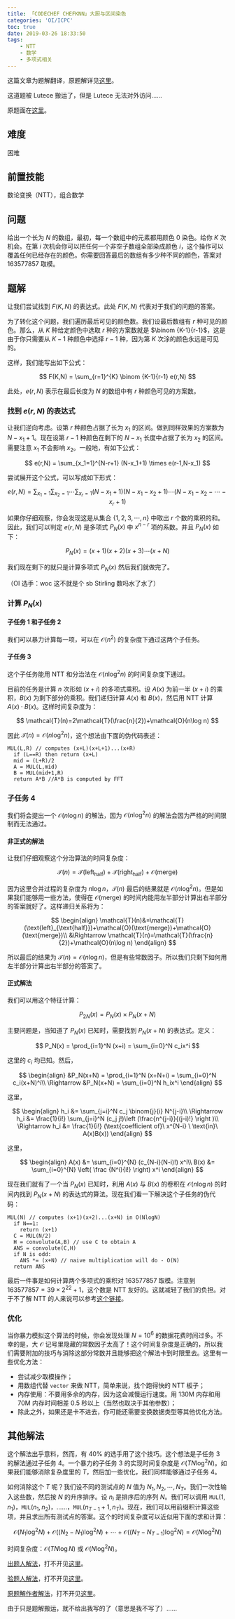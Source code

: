 ```yaml
---
title: 「CODECHEF CHEFKNN」大厨与区间染色
categories: 'OI/ICPC'
toc: true
date: 2019-03-26 18:33:50
tags:
	- NTT
	- 数学
	- 多项式相关
---
```


这篇文章为题解翻译，原题解详见[这里](https://discuss.codechef.com/t/chefknn-editorial/18179)。

<!-- more -->

这道题被 Lutece 搬运了，但是 Lutece 无法对外访问……

原题面在[这里](https://github.com/HeRaNO/OI-ICPC-Codes/blob/master/CodeChef/Problems/CHEFKNN.pdf)。

## 难度

困难

## 前置技能

数论变换（NTT），组合数学

## 问题

给出一个长为 $N$ 的数组，最初，每一个数组中的元素都用颜色 $0$ 染色。给你 $K$ 次机会。在第 $i$ 次机会你可以把任何一个非空子数组全部染成颜色 $i$，这个操作可以覆盖任何已经存在的颜色。你需要回答最后的数组有多少种不同的颜色，答案对 $163577857$ 取模。

## 题解

让我们尝试找到 $F(K,N)$ 的表达式。此处 $F(K,N)$ 代表对于我们的问题的答案。

为了转化这个问题，我们遍历最后可见的颜色数。我们设最后数组有 $r$ 种可见的颜色。那么，从 $K$ 种给定颜色中选取 $r$ 种的方案数就是 $\binom {K-1}{r-1}$，这是由于你只需要从 $K-1$ 种颜色中选择 $r-1$ 种，因为第 $K$ 次涂的颜色永远是可见的。

这样，我们能写出如下公式：

$$
F(K,N) = \sum_{r=1}^{K} \binom {K-1}{r-1} e(r,N)
$$

此处，$e(r,N)$ 表示在最后长度为 $N$ 的数组中有 $r$ 种颜色可见的方案数。

### 找到 $e(r,N)$ 的表达式

让我们逆向考虑。设第 $r$ 种颜色占据了长为 $x_1$ 的区间。做到同样效果的方案数为 $N-x_1+1$。现在设第 $r-1$ 种颜色在剩下的 $N-x_1$ 长度中占据了长为 $x_2$ 的区间。需要注意 $x_1$ 不会影响 $x_2$。一般地，有如下公式：

$$
e(r,N) = \sum_{x_1=1}^{N-r+1} (N-x_1+1) \times e(r-1,N-x_1)
$$

尝试展开这个公式，可以写成如下形式：

$$
e(r,N) = \sum_{x_1=1} \sum_{x_2=1}\cdots \sum_{x_r=1} (N-x_1+1)(N-x_1-x_2+1)\cdots (N-x_1-x_2-\cdots -x_r+1)
$$

如果你仔细观察，你会发现这是从集合 $\{1,2,3,\cdots, n\}$ 中取出 $r$ 个数的乘积的和。因此，我们可以判定 $e(r,N)$ 是多项式 $P_N(x)$ 中 $x^{n-r}$ 项的系数。并且 $P_N(x)$ 如下：

$$
P_N(x) = (x+1)(x+2)(x+3)\cdots (x+N)
$$

我们现在剩下的就只是计算多项式 $P_N(x)$ 然后我们就做完了。

（OI 选手：woc 这不就是个 sb Stirling 数吗水了水了）

### 计算 $P_N(x)$

#### 子任务 1 和子任务 2

我们可以暴力计算每一项，可以在 $\mathcal{O}(n^2)$ 的复杂度下通过这两个子任务。

#### 子任务 3

这个子任务能用 NTT 和分治法在 $\mathcal{O}(n\log ^2 n)$ 的时间复杂度下通过。

目前的任务是计算 $n$ 次形如 $(x+i)$ 的多项式乘积。设 $A(x)$ 为前一半 $(x+i)$ 的乘积，$B(x)$ 为剩下部分的乘积。我们递归计算 $A(x)$ 和 $B(x)$，然后用 NTT 计算 $A(x)\cdot B(x)$。这样时间复杂度为：

$$
\mathcal{T}(n)=2\mathcal{T}(\frac{n}{2})+\mathcal{O}(n\log n)
$$

因此 $\mathcal{T}(n)=\mathcal{O}(n\log ^2 n)$，这个想法由下面的伪代码表述：

```plain
MUL(L,R) // computes (x+L)(x+L+1)...(x+R)
  if (L==R) then return (x+L)
  mid = (L+R)/2
  A = MUL(L,mid)
  B = MUL(mid+1,R)
  return A*B //A*B is computed by FFT
```

### 子任务 4

我们将会提出一个 $\mathcal{O}(n\log n)$ 的解法，因为 $\mathcal{O}(n\log^2 n)$ 的解法会因为严格的时间限制而无法通过。

#### 非正式的解法

让我们仔细观察这个分治算法的时间复杂度：

$$
\mathcal{T}(n)=\mathcal{T}(\text{left}_{\text{half}})+\mathcal{T}(\text{right}_{\text{half}})+\mathcal{O}(\text{merge})
$$

因为这里合并过程的复杂度为 $n\log n$，$\mathcal{T}(n)$ 最后的结果就是 $\mathcal{O}(n\log ^2 n)$。但是如果我们能够用一些方法，使得在 $\mathcal{O}(\text{merge})$ 的时间内能用左半部分计算出右半部分的答案就好了。这样递归关系将为：

$$
\begin{align}
\mathcal{T}(n)&=\mathcal{T}(\text{left}_{\text{half}})+\mathcal{O}(\text{merge})+\mathcal{O}(\text{merge})\\
&\Rightarrow \mathcal{T}(n)=\mathcal{T}(\frac{n}{2})+\mathcal{O}(n\log n)
\end{align}
$$

所以最后的结果为 $\mathcal{T}(n)=\mathcal{O}(n\log n)$，但是有些常数因子。所以我们只剩下如何用左半部分计算出右半部分的答案了。

#### 正式解法

我们可以用这个特征计算：

$$
P_{2N}(x)=P_N(x)\times P_N(x+N)
$$

主要问题是，当知道了 $P_N(x)$ 已知时，需要找到 $P_N(x+N)$ 的表达式。定义：

$$
P_N(x) = \prod_{i=1}^N (x+i) = \sum_{i=0}^N c_ix^i
$$

这里的 $c_i$ 均已知。然后，

$$
\begin{align}
&P_N(x+N) = \prod_{i=1}^N (x+N+i) = \sum_{i=0}^N c_i(x+N)^i\\
\Rightarrow &P_N(x+N) = \sum_{i=0}^N h_ix^i
\end{align}
$$

这里，

$$
\begin{align}
h_i &= \sum_{j=i}^N c_j  \binom{j}{i}  N^{j-i}\\
\Rightarrow h_i &= \frac{1}{i!} \sum_{j=i}^N (c_j j!)\left (\frac{n^{j-i}}{(j-i)!} \right )\\
\Rightarrow h_i &= \frac{1}{i!} (\text{coefficient of}\  x^{N-i} \ \text{in}\  A(x)B(x))
\end{align}
$$

这里，

$$
\begin{align}
A(x) &= \sum_{i=0}^{N} (c_{N-i}(N-i)!)  x^i\\
B(x) &= \sum_{i=0}^{N} \left( \frac {N^i}{i!} \right)  x^i
\end{align}
$$

现在我们就有了一个当 $P_N(x)$ 已知时，利用 $A(x)$ 与 $B(x)$ 的卷积在 $\mathcal{O}(n\log n)$ 的时间内找到 $P_N(x+N)$ 的表达式的算法。现在我们看一下解决这个子任务的伪代码：

```plain
MUL(N) // computes (x+1)(x+2)...(x+N) in O(NlogN)
  if N==1: 
    return (x+1)
  C = MUL(N/2)
  H = convolute(A,B) // use C to obtain A
  ANS = convolute(C,H)
  if N is odd:
    ANS *= (x+N) // naive multiplication will do - O(N)
  return ANS
```

最后一件事是如何计算两个多项式的乘积对 $163577857$ 取模。注意到 $163577857 = 39\times 2^{22} + 1$，这个数是 NTT 友好的。这就减轻了我们的负担。对于不了解 NTT 的人来说可以参考[这个链接](http://www.apfloat.org/ntt.html)。

### 优化

当你暴力模拟这个算法的时候，你会发现处理 $N=10^6$ 的数据花费时间过多。不幸的是，大 $\mathcal{O}$ 记号里隐藏的常数因子太高了！这个时间复杂度是正确的，所以我们需要附加的技巧与消除这部分常数并且能够把这个解法卡到时限里去。这里有一些优化方法：

- 尝试减少取模操作；
- 用数组代替 `vector` 来做 NTT，简单来说，找个跑得快的 NTT 板子；
- 内存使用：不要用多余的内存，因为这会减慢运行速度。用 130M 内存和用 70M 内存时间相差 0.5 秒以上（当然也取决于其他参数）；
- 除此之外，如果还是卡不进去，你可能还需要变换数据类型等其他优化方法。

## 其他解法

这个解法出乎意料，然而，有 $40\%$ 的选手用了这个技巧。这个想法是子任务 3 的解法通过子任务 4。一个暴力的子任务 3 的实现时间复杂度是 $\mathcal{O}(TN\log^2 N)$。如果我们能够消除复杂度里的 $T$，然后加一些优化，我们同样能够通过子任务 4。

如何消除这个 $T$ 呢？我们设不同的测试点的 $N$ 值为 $N_1,N_2,\cdots, N_T$。我们一次性输入这些数，然后按 $N$ 的升序排序。设 $n_i$ 是排序后的序列 $N$。我们可以调用 $\texttt{MUL}(1,n_1)$，$\texttt{MUL}(n_1,n_2)$，……，$\texttt{MUL}(n_{T-1}+1,n_T)$。现在，我们可以用前缀积计算这些项，并且求出所有测试点的答案。这个的时间复杂度可以近似用下面的求和计算：

$$
\mathcal{O}(N_1\log^2N) + \mathcal{O}((N_2-N_1)\log^2N) + \cdots + \mathcal{O}((N_T-N_{T-1})\log^2N) = \mathcal{O}(N\log^2N)
$$

时间复杂度：$\mathcal{O}(TN\log N)$ 或 $\mathcal{O}(N\log^2 N)$。

[出题人解法](http://www.codechef.com/download/Solutions/MARCH18/Setter/CHEFKNN.cpp)，打不开见[这里](https://github.com/HeRaNO/OI-ICPC-Codes/blob/master/CodeChef/March%20Challenge%202018/CHEFKNNA.cpp)。

[验题人解法](http://www.codechef.com/download/Solutions/MARCH18/Tester/CHEFKNN.cpp)，打不开见[这里](https://github.com/HeRaNO/OI-ICPC-Codes/blob/master/CodeChef/March%20Challenge%202018/CHEFKNNB.cpp)。

[原题解作者解法](http://www.codechef.com/download/Solutions/MARCH18/Editorialist/CHEFKNN.cpp)，打不开见[这里](https://github.com/HeRaNO/OI-ICPC-Codes/blob/master/CodeChef/March%20Challenge%202018/CHEFKNNC.cpp)。

由于只是题解搬运，就不给出我写的了（意思是我不写了）……
